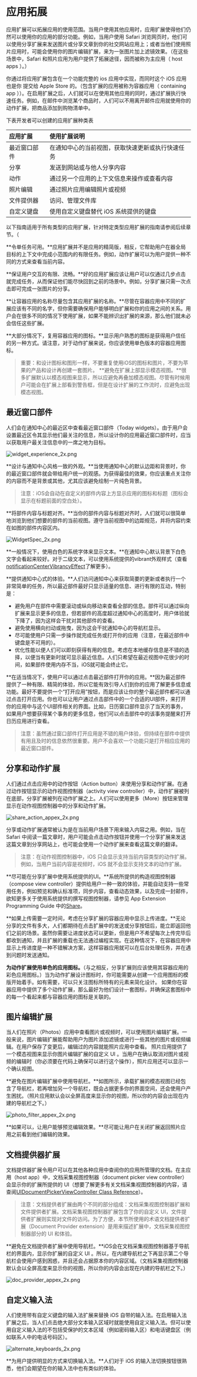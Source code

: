 # 应用拓展

应用扩展可以拓展应用的使用范围。当用户使用其他应用时，应用扩展使得他们仍然可以使用你的应用的部分功能。例如，当用户使用 Safari 浏览网页时，他们可以使用分享扩展来发送图片或分享文章到你的社交网站应用上；或者当他们使用照片应用时，可能会使用你的图片编辑扩展，来为一张图片加上滤镜效果。（在这些场景中，Safari 和照片应用为用户提供了拓展途径，因而被称为主应用（ host apps ）。）

你通过将应用扩展包含在一个功能完整的 ios 应用中实现，而同时这个 iOS 应用也是你 提交给 Apple Store 的。（包含扩展的应用被称为容器应用（ containing app ））。在启用扩展之后，人们就可以在使用其他应用的同时，通过扩展执行快速任务。例如，在邮件中浏览某个商品时，人们可以不用离开邮件应用就使用你的动作扩展，把商品添加到购物清单中。

下表开发者可以创建的应用扩展种类表

|应用扩展       |使用扩展说明|
|:------------------|:-------------------------|
|最近窗口部件       |在通知中心的当前视图，获取快速更新或执行快速任务|
|分享              |发送到网站或与他人分享内容|
|动作              |通过另一个应用的上下文信息来操作或查看内容|
|照片编辑          |通过照片应用编辑照片或视频|
|文件提供器        |访问、管理文件库|
|自定义键盘        |使用自定义键盘替代 iOS 系统提供的键盘|

以下指南适用于所有类型的应用扩展，针对特定类型应用扩展的指南请参阅后续章节。（

**令单任务可用。**应用扩展并不是应用的精简版，相反，它帮助用户在器全局目标的上下文中完成小范围内的有限任务。例如，动作扩展可以为用户提供一种不同的方式来查看当前内容。

**保证用户交互的有限、流畅。**好的应用扩展应该让用户可以仅通过几步点击就完成任务，从而保证他们能尽快回到之前的场景中。例如，分享扩展只需一次点击即可完成一张图片的分享。

**让容器应用的名称尽量包含其应用扩展的名称。**尽管在容器应用中不同的扩展应该有不同的名字，但你需要确保用户能够明白扩展和你的应用之间的关系。用户会在很多不同的情况下使用扩展，如果不能辨识出扩展的来源，那么他们就未必会信任这些扩展。

**大部分情况下，复用容器应用的图标。**显示用户熟悉的图标是获得用户信任的另一种方式。请注意，对于动作扩展来说，你应该使用单色版本的容器应用图标。

>重要：和设计图标和图形一样，不要重复使用iOS的图标和图片，不要为苹果的产品和设计再创建一套图片。
**避免在扩展上部显示模态视图。**很多扩展默认以模态视图来显示，所以应避免再叠加模态视图。尽管有时候用户可能会在扩展上部看到警告框，但是在设计扩展的工作流时，应避免出现模态视图。

## 最近窗口部件

人们会在通知中心的最近区中查看最近窗口部件（Today widgets）。由于用户会设置最近区令其显示他们最关注的信息，所以设计你的应用最近窗口部件时，应当以获取用户最关注信息中的一席之地为目标。

![widget_experience_2x.png](images/widget_experience_2x.png)


**设计与通知中心风格一致的外观。**当使用通知中心的默认边距和背景时，你的最近窗口部件就会带给用户统一的观感。为获得最佳的效果，你应该重点关注你的内容而不是背景或其他，尤其应该避免绘制一片纯色背景。

>注意：iOS会自动在自定义的部件内容上方显示应用的图标和标题（图标会显示在标题前面的空白处）。

**将部件内容与标题对齐。**当你的部件内容与标题对齐时，人们就可以很简单地浏览到他们想要的部件的当前视图。遵守当前视图中的边距规范，并将内容约束在如图的部件内容区内。

![WidgetSpec_2x.png](images/WidgetSpec_2x.png)

**一般情况下，使用白色的系统字体来显示文本。**在通知中心默认背景下白色文字会看起来较好。对于二级文本，可以使用系统提供的vibrant外观样式（查看[notificationCenterVibrancyEffect](https://developer.apple.com/library/ios/documentation/UIKit/Reference/UIVibrancyEffect/index.html#//apple_ref/occ/clm/UIVibrancyEffect/notificationCenterVibrancyEffect)了解更多）。

**提供通知中心式的体验。**人们访问通知中心来获取简要的更新或者执行一个非常简单的任务，所以最近部件最好只显示适量的信息、进行有限的互动，特别是：

- 避免用户在部件中需要滚动或纵向移动来查看全部的信息。部件可以通过纵向扩展来显示更多的信息，但若部件的高度超过通知中心的高度时，用户体验就下降了，因为这样会干扰对其他部件的查看。
- 避免使用横向扫动或拖曳，因为这会干扰通知中心的导航栏显示。
- 尽可能使用户只需一步操作就完成任务或打开你的应用（注意，在最近部件中键盘是不可用的）。
- 优化性能以便人们可以即刻获得有用的信息。考虑在本地缓存信息是不错的选择，以便当有更新时就可显示最近信息。人们只希望在最近视图中花很少的时间，如果部件使用内存不当，iOS就可能会终止它。

**在适当情况下，使用户可以通过点击最近部件打开你的应用。**因为最近部件提供了一种有限、精简的体验，所以它能有效引导人们到你的应用了解更多信息或功能。最好不要提供一个“打开应用”按钮，而是应该让你的整个最近部件都可以通过点击打开应用。你也可以让用户通过点击部件中的一个合适的UI部件，来打开你的应用中与这个UI部件相关的界面。比如，日历窗口部件显示了当天的事务，如果用户想要获得某个事务的更多信息，他们可以点击部件中的该事务提醒来打开日历应用进行查看。

>注意：虽然通过窗口部件打开应用是不错的用户体验，但持续在部件中提供有用且及时的信息依然很重要。用户不会喜欢一个功能只是打开相应应用的最近窗口部件。

## 分享和动作扩展

人们通过点击应用中的动作按钮（Action button）来使用分享和动作扩展。在通过动作按钮显示的动作视图控制器（activity view controller）中，动作扩展被列在底部，分享扩展被列在动作扩展之上。人们可以使用更多（More）按钮来管理显示在动作视图控制器中的分享和动作扩展。

![share_action_appex_2x.png](images/share_action_appex_2x.png)

分享或动作扩展通常被认为是在当前用户场景下用来输入内容之用。例如，当在 Safari 中阅读一篇文章时，用户可能会点击动作按钮并使用一个分享扩展来发送这篇文章到分享网站上，也可能会使用一个动作扩展来查看这篇文章的翻译。
>注意：在动作视图控制器中，iOS 只会显示支持当前内容类型的动作扩展。例如，当用户当前内容是视频时，iOS 就不会显示支持文本的动作扩展。

**尽可能在分享扩展中使用系统提供的UI。**系统所提供的构造视图控制器（compose view controller）提供给用户一种一致的体验，并能自动支持一些常用任务，例如预览和确认标准项，同步内容，查看动态效果，以及完成一封邮件，欲知更多关于使用系统提供的撰写视图控制器，请参见 App Extension Programming Guide 中的[Share](https://developer.apple.com/library/ios/documentation/General/Conceptual/ExtensibilityPG/ShareSheet.html#//apple_ref/doc/uid/TP40014214-CH12)。

**如果上传需要一定时间，考虑在分享扩展的容器应用中显示上传进度。**无论分享的文件有多大，人们都期待在点击扩展中的发送或分享按钮后，能立即返回他们之前的场景。虽然你需要让进度状态可以更新，但是用户不希望每次上传完毕后都收到通知，并且扩展的重载也无法通过编程实现。在这种情况下，在容器应用中显示上传进度是一种不错解决方案，这样容器应用就可以在后台处理任务，并在遇到问题时发送通知。

**为动作扩展使用单色的应用图标。**（与之相反，分享扩展则应该使用其容器应用的彩色应用图标。）当为动作扩展设计图标时，你可能需要从创建一个应用图标的模版开始着手。如有需要，可以只关注图标所特有的元素来简化设计。
如果你在容器应用中提供了多个动作扩展，那么最好为他们设计一套图标，并确保这套图标中的每一个看起来都与容器应用的图标是关联的。

## 图片编辑扩展

当人们在照片（Photos）应用中查看图片或视频时，可以使用图片编辑扩展。一般来说，图片编辑扩展能帮助用户为图片添加滤镜或进行一些其他的图片或视频编辑。在用户保存了变更后，编辑过的内容就能照片应用中查看。
照片应用提供了一个模态视图来显示你图片编辑扩展的自定义 UI 。当用户在确认取消对图片或视频的编辑时（你必须要在代码上确保可以进行这个操作），照片应用还可以显示一个确认视图。

**避免在图片编辑扩展中使用导航栏。**如图所示，承载扩展的模态视图已经包含了导航栏，若再增加另一个导航栏，既会占据更多你的界面空间，还会使用户产生困扰。（照片应用默认会以全屏高度来显示你的视图，所以你的内容会出现在内建的导航栏之下。）

![photo_filter_appex_2x.png](images/photo_filter_appex_2x.png)

**如果可以，让用户能够预览编辑效果。**尽可能让用户在关闭扩展返回照片应用之前看到他们编辑的效果。

## 文档提供器扩展

文档提供器扩展令用户可以在其他各种应用中查阅你的应用所管理的文档。在主应用（host app）中，文档采集视图控制器（document picker view controller）会显示你的扩展所提供的 UI（想要了解更多有关文档采集视图控制器的内容，请查阅[UIDocumentPickerViewController Class Reference](https://developer.apple.com/library/ios/documentation/UIKit/Reference/UIDocumentPickerViewController_Class/index.html#//apple_ref/doc/uid/TP40014342)）。

>注意：文档提供者扩展由两个不同的部分组成：文档采集视图控制器扩展和文件提供者扩展。文档采集视图控制器扩展包含了你的自定义 UI，文件提供者扩展则实现对文件的访问。为了方便，本节所使用的术语文档提供者扩展（Document Provider extension）是用来描述扩展中，文档采集视图控制器部分的 UI 和体验。

**避免在文档提供者扩展中使用导航栏。**iOS会在文档采集视图控制器基于导航栏的界面内，显示你扩展的自定义 UI 。所以，在内建导航栏之下再显示第二个导航栏会使用户感到困惑，并且还会占据原本你的内容区域。（文档采集视图控制器默认会以全屏高度来显示你的视图，所以你的内容会出现在内建的导航栏之下。）

![doc_provider_appex_2x.png](images/doc_provider_appex_2x.png)

## 自定义输入法

人们使用带有自定义键盘的输入法扩展来替换 iOS 自带的输入法。在启用输入法扩展之后，当人们点击绝大部分文本输入区域时就能使用自定义输入法。但可以使用自定义输入法的不包括受保护的文本区域（例如密码输入区）和电话键盘区（例如联系人中的电话号码区）。

![alternate_keyboards_2x.png](images/alternate_keyboards_2x.png)

**为用户提供明显的方式来切换输入法。**人们对于 iOS 的输入法切换按钮很熟悉，他们会期望在你的输入法中也有类似的体验。











